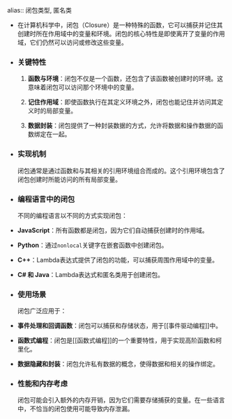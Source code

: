 alias:: 闭包类型, 匿名类

- 在计算机科学中，闭包（Closure）是一种特殊的函数，它可以捕获并记住其创建时所在作用域中的变量和环境。闭包的核心特性是即使离开了变量的作用域，它们仍然可以访问或修改这些变量。
- ### 关键特性
  
  1. **函数与环境**：闭包不仅是一个函数，还包含了该函数被创建时的环境。这意味着闭包可以访问那个环境中的变量。
  
  2. **记住作用域**：即使函数执行在其定义环境之外，闭包也能记住并访问其定义时的局部变量。
  
  3. **数据封装**：闭包提供了一种封装数据的方式，允许将数据和操作数据的函数绑定在一起。
- ### 实现机制
  
  闭包通常是通过函数和与其相关的引用环境组合而成的。这个引用环境包含了闭包创建时所能访问的所有局部变量。
- ### 编程语言中的闭包
  
  不同的编程语言以不同的方式实现闭包：
- **JavaScript**：所有函数都是闭包，因为它们自动捕获创建时的作用域。
- **Python**：通过`nonlocal`关键字在嵌套函数中创建闭包。
- **C++**：Lambda表达式提供了闭包的功能，可以捕获周围作用域中的变量。
- **C# 和 Java**：Lambda表达式和匿名类用于创建闭包。
- ### 使用场景
  
  闭包广泛应用于：
- **事件处理和回调函数**：闭包可以捕获和存储状态，用于[[事件驱动编程]]中。
- **函数式编程**：闭包是[[函数式编程]]的一个重要特性，用于实现高阶函数和柯里化。
- **数据隐藏和封装**：闭包允许私有数据的概念，使得数据和相关的操作绑定。
- ### 性能和内存考虑
  
  闭包可能会引入额外的内存开销，因为它们需要存储捕获的变量。在一些语言中，不恰当的闭包使用可能导致内存泄漏。